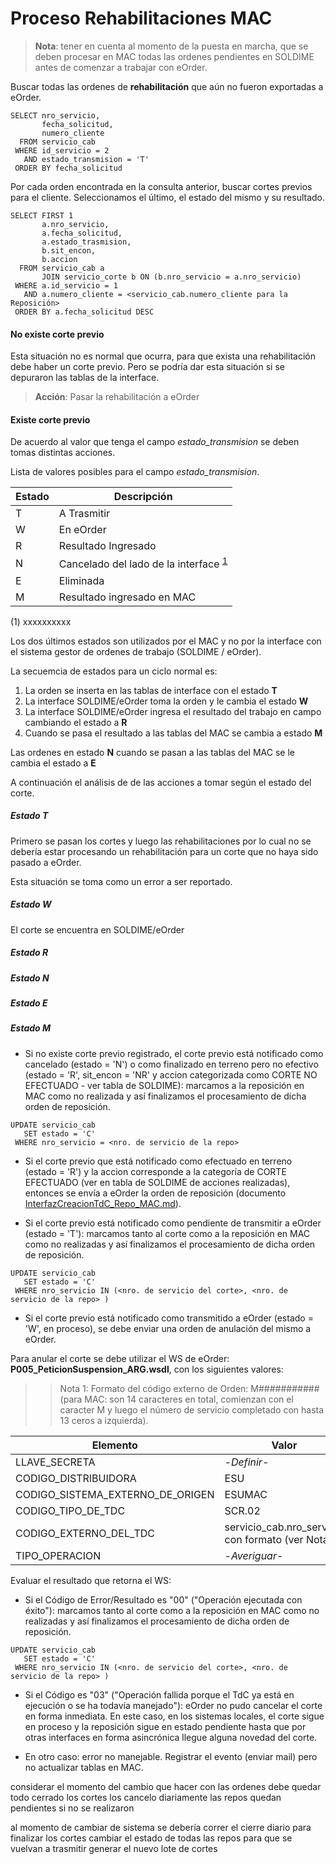 # Proceso Rehabilitaciones MAC

> **Nota**: tener en cuenta al momento de la puesta en marcha, que se deben procesar en MAC todas las ordenes pendientes 
en SOLDIME antes de comenzar a trabajar con eOrder.

Buscar todas las ordenes de **rehabilitación** que aún no fueron exportadas a eOrder.

~~~
SELECT nro_servicio,
       fecha_solicitud,
       numero_cliente
  FROM servicio_cab 
 WHERE id_servicio = 2 
   AND estado_transmision = 'T' 
 ORDER BY fecha_solicitud
~~~

Por cada orden encontrada en la consulta anterior, buscar cortes previos para el cliente.
Seleccionamos el último, el estado del mismo y su resultado.

~~~
SELECT FIRST 1 
       a.nro_servicio,
       a.fecha_solicitud,
       a.estado_trasmision,
       b.sit_encon,
       b.accion
  FROM servicio_cab a
       JOIN servicio_corte b ON (b.nro_servicio = a.nro_servicio)
 WHERE a.id_servicio = 1 
   AND a.numero_cliente = <servicio_cab.numero_cliente para la Reposición> 
 ORDER BY a.fecha_solicitud DESC
~~~

#### No existe corte previo
Esta situación no es normal que ocurra, para que exista una rehabilitación debe haber un corte previo. 
Pero se podría dar esta situación si se depuraron las tablas de la interface.

> **Acción**: Pasar la rehabilitación a eOrder

#### Existe corte previo
De acuerdo al valor que tenga el campo _estado_transmision_ se deben tomas distintas acciones.

Lista de valores posibles para el campo _estado_transmision_.

| Estado | Descripción |
|--------|-------------| 
| T | A Trasmitir |
| W | En eOrder |
| R | Resultado Ingresado |
| N | Cancelado del lado de la interface <sup><a href="#ref-1">1</a></sup>|
| E | Eliminada |
| M | Resultado ingresado en MAC |

<a name="ref-1">(1)</a> xxxxxxxxxx

 
Los dos últimos estados son utilizados por el MAC y no por la interface con el sistema gestor de ordenes de trabajo (SOLDIME / eOrder).


La secuemcia de estados para un ciclo normal es:
1. La orden se inserta en las tablas de interface con el estado  **T**
2. La interface SOLDIME/eOrder toma la orden y le cambia el estado **W**
3. La interface SOLDIME/eOrder ingresa el resultado del trabajo en campo cambiando el estado a **R**
4. Cuando se pasa el resultado a las tablas del MAC se cambia a estado **M**

Las ordenes en estado **N** cuando se pasan a las tablas del MAC se le cambia el estado a **E**

A continuación el análisis de de las acciones a tomar según el estado del corte.

##### Estado T
Primero se pasan los cortes y luego las rehabilitaciones por lo cual no se debería estar procesando un rehabilitación 
para un corte que no haya sido pasado a eOrder.

Esta situación se toma como un error a ser reportado.

##### Estado W
El corte se encuentra en SOLDIME/eOrder
 
##### Estado R
##### Estado N
##### Estado E
##### Estado M



* Si no existe corte previo registrado, el corte previo está notificado como cancelado (estado = 'N') o como finalizado en terreno pero no efectivo (estado = 'R', sit_encon = 'NR' y accion categorizada como CORTE NO EFECTUADO - ver tabla de SOLDIME): marcamos a la reposición en MAC como no realizada y así finalizamos el procesamiento de dicha orden de reposición.

~~~
UPDATE servicio_cab 
   SET estado = 'C' 
 WHERE nro_servicio = <nro. de servicio de la repo> 
~~~

* Si el corte previo que está notificado como efectuado en terreno (estado = 'R') y la accion corresponde a la categoría de CORTE EFECTUADO (ver en tabla de SOLDIME de acciones realizadas), entonces se envía a eOrder la orden de reposición (documento [InterfazCreacionTdC_Repo_MAC.md](InterfazCreacionTdC_Repo_MAC.md)).

* Si el corte previo está notificado como pendiente de transmitir a eOrder (estado = 'T'): marcamos tanto al corte como a la reposición en MAC como no realizadas y así finalizamos el procesamiento de dicha orden de reposición.

~~~
UPDATE servicio_cab 
   SET estado = 'C' 
 WHERE nro_servicio IN (<nro. de servicio del corte>, <nro. de servicio de la repo> )
~~~

* Si el corte previo está notificado como transmitido a eOrder (estado = 'W', en proceso), se debe enviar una orden de anulación del mismo a eOrder.

Para anular el corte se debe utilizar el WS de eOrder: **P005_PeticionSuspension_ARG.wsdl**, con los siguientes valores:

>> Nota 1: Formato del código externo de Orden: M########### (para MAC: son 14 caracteres en total, comienzan con el caracter M y luego el número de servicio completado con hasta 13 ceros a izquierda). 

| Elemento | Valor |
| --------- | --------- | 
| LLAVE_SECRETA | -*Definir*- |
| CODIGO_DISTRIBUIDORA | ESU |
| CODIGO_SISTEMA_EXTERNO_DE_ORIGEN | ESUMAC |
| CODIGO_TIPO_DE_TDC | SCR.02 |
| CODIGO_EXTERNO_DEL_TDC | servicio_cab.nro_servicio con formato (ver Nota 1) |
| TIPO_OPERACION| -*Averiguar*-  |

Evaluar el resultado que retorna el WS: 

* Si el Código de Error/Resultado es "00" ("Operación ejecutada con éxito"): marcamos tanto al corte como a la reposición en MAC como no realizadas y así finalizamos el procesamiento de dicha orden de reposición.

~~~
UPDATE servicio_cab 
   SET estado = 'C' 
 WHERE nro_servicio IN (<nro. de servicio del corte>, <nro. de servicio de la repo> )
~~~

* Si el Código es "03" ("Operación fallida porque el TdC ya está en ejecución o se ha todavía manejado"): eOrder no pudo cancelar el corte en forma inmediata. En este caso, en los sistemas locales, el corte sigue en proceso y la reposición sigue en estado pendiente hasta que por otras interfaces en forma asincrónica llegue alguna novedad del corte.

* En otro caso: error no manejable. Registrar el evento (enviar mail) pero no actualizar tablas en MAC.







considerar el momento del cambio
que hacer con las ordenes
debe quedar todo cerrado
los cortes los cancelo diariamente
las repos quedan pendientes si no se realizaron

al momento de cambiar de sistema se debería correr el cierre diario para finalizar los cortes
cambiar el estado de todas las repos para que se vuelvan a trasmitir
generar el nuevo lote de cortes

